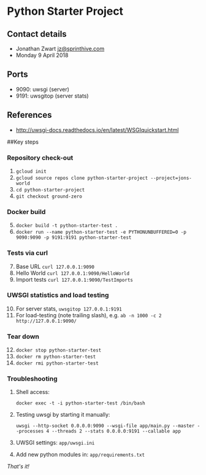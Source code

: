 # Python Starter Project

## Contact details

* Jonathan Zwart <jz@sprinthive.com>
* Monday 9 April 2018 


## Ports

* 9090: uwsgi (server)
* 9191: uwsgitop (server stats)


## References

* http://uwsgi-docs.readthedocs.io/en/latest/WSGIquickstart.html

##Key steps

### Repository check-out

1. `gcloud init`
2. `gcloud source repos clone python-starter-project --project=jons-world`
3. `cd python-starter-project`
4. `git checkout ground-zero`

### Docker build

5. `docker build -t python-starter-test .`
6. `docker run --name python-starter-test -e PYTHONUNBUFFERED=0 -p 9090:9090 -p 9191:9191 python-starter-test`

### Tests via curl

7. Base URL `curl 127.0.0.1:9090`
8. Hello World `curl 127.0.0.1:9090/HelloWorld`
9. Import tests `curl 127.0.0.1:9090/TestImports`

### UWSGI statistics and load testing

10. For server stats, `uwsgitop 127.0.0.1:9191`
11. For load-testing (note trailing slash), e.g. `ab -n 1000 -c 2 http://127.0.0.1:9090/`


### Tear down

12. `docker stop python-starter-test`
13. `docker rm python-starter-test`
14. `docker rmi python-starter-test`

### Troubleshooting

1. Shell access:
 
     `docker exec -t -i python-starter-test /bin/bash`

2. Testing uwsgi by starting it manually:

    `uwsgi --http-socket 0.0.0.0:9090 --wsgi-file app/main.py --master --processes 4 --threads 2 --stats 0.0.0.0:9191 --callable app`

3. UWSGI settings: `app/uwsgi.ini`

4. Add new python modules in: `app/requirements.txt`

*That's it!*